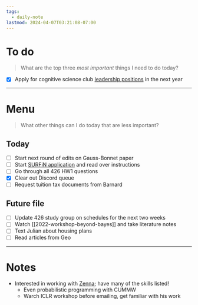 ```yaml
---
tags:
  - daily-note
lastmod: 2024-04-07T03:21:08-07:00
---
```

# To do

> What are the top three *most important* things I need to do today?

- [x] Apply for cognitive science club [leadership positions](https://docs.google.com/forms/d/e/1FAIpQLSds7La9AZpf_b-GRHKWcg3XjCxnhUCIN2M-xOkT1A2m7FprIA/viewform?usp=send_form) in the next year

----
# Menu

> What other things can I do today that are less important?
## Today

- [ ] Start next round of edits on Gauss-Bonnet paper
- [ ] Start [SURFiN application](https://www.simonsfoundation.org/grant/shenoy-undergraduate-research-fellowship-in-neuroscience-surfin/?tab=rfa) and read over instructions
- [ ] Go through all 426 HW1 questions
- [x] Clear out Discord queue
- [ ] Request tuition tax documents from Barnard

## Future file

- [ ] Update 426 study group on schedules for the next two weeks
- [ ] Watch [[2022-workshop-beyond-bayes]] and take literature notes
- [ ] Text Julian about housing plans
- [ ] Read articles from Geo

---
# Notes

- Interested in working with [Zenna](https://www.zenna.org/); have many of the skills listed!
	- Even probabilistic programming with CUMMW
	- Warch ICLR workshop before emailing, get familiar with his work